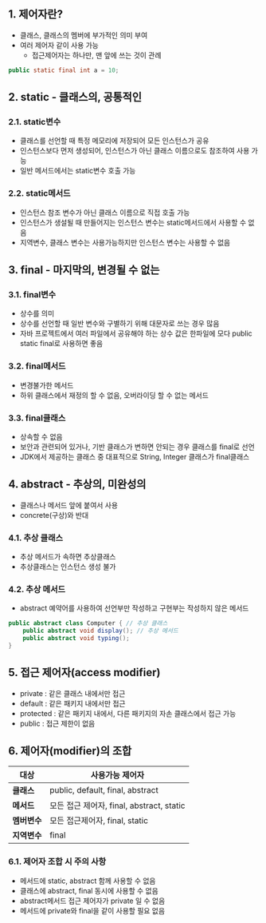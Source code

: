 ## 1. 제어자란?
- 클래스, 클래스의 멤버에 부가적인 의미 부여
- 여러 제어자 같이 사용 가능
	- 접근제어자는 하나만, 맨 앞에 쓰는 것이 관례
```java
public static final int a = 10;
```

## 2. static - 클래스의, 공통적인
### 2.1. static변수
- 클래스를 선언할 때 특정 메모리에 저장되어 모든 인스턴스가 공유
- 인스턴스보다 먼저 생성되어, 인스턴스가 아닌 클래스 이름으로도 참조하여 사용 가능
- 일반 메서드에서는 static변수 호출 가능
### 2.2. static메서드
- 인스턴스 참조 변수가 아닌 클래스 이름으로 직접 호출 가능
- 인스턴스가 생설될 때 만들어지는 인스턴스 변수는 static메서드에서 사용할 수 없음
- 지역변수, 클래스 변수는 사용가능하지만 인스턴스 변수는 사용할 수 없음

## 3. final - 마지막의, 변경될 수 없는
### 3.1. final변수
- 상수를 의미
- 상수를 선언할 때 일반 변수와 구별하기 위해 대문자로 쓰는 경우 많음
- 자바 프로젝트에서 여러 파일에서 공유해야 하는 상수 값은 한파일에 모다 public static final로 사용하면 좋음
### 3.2. final메서드
- 변경불가한 메서드
- 하위 클래스에서 재정의 할 수 없음, 오버라이딩 할 수 없는 메서드
### 3.3. final클래스
- 상속할 수 없음
- 보안과 관련되어 있거나, 기반 클래스가 변하면 안되는 경우 클래스를 final로 선언
- JDK에서 제공하는 클래스 중 대표적으로 String, Integer 클래스가 final클래스

## 4. abstract - 추상의, 미완성의
- 클래스나 메서드 앞에 붙여서 사용
- concrete(구상)와 반대
### 4.1. 추상 클래스
- 추상 메서드가 속하면 추상클래스
- 추상클래스는 인스턴스 생성 불가

### 4.2. 추상 메서드
- abstract 예약어를 사용하여 선언부만 작성하고 구현부는 작성하지 않은 메서드
```java
public abstract class Computer { // 추상 클래스
	public abstract void display(); // 추상 메서드
	public abstract void typing();
}
```

## 5. 접근 제어자(access modifier)
- private : 같은 클래스 내에서만 접근
- default : 같은 패키지 내에서만 접근
- protected : 같은 패키지 내에서, 다른 패키지의 자손 클래스에서 접근 가능
- public : 접근 제한이 없음

## 6. 제어자(modifier)의 조합
|대상|사용가능 제어자|
|-|-|
|**클래스**|public, default, final, abstract|
|**메서드**|모든 접근 제어자, final, abstract, static|
|**멤버변수**|모든 접근제어자, final, static|
|**지역변수**|final|

### 6.1. 제어자 조합 시 주의 사항
- 메서드에 static, abstract 함께 사용할 수 없음
- 클래스에 abstract, final 동시에 사용할 수 없음
- abstract메서드 접근 제어자가 private 일 수 없음
- 메서드에 private와 final을 같이 사용할 필요 없음
